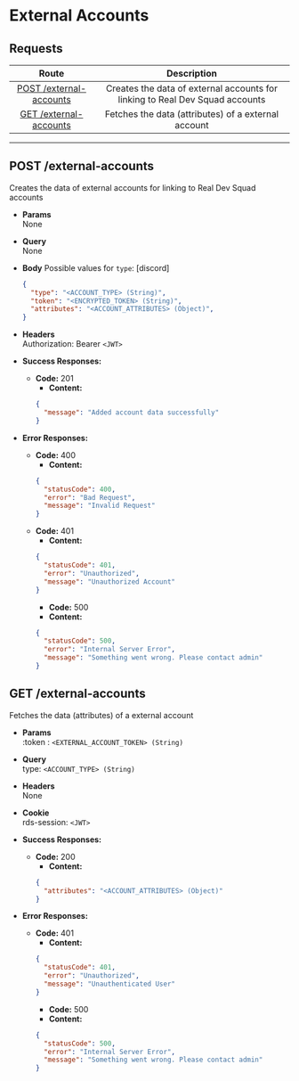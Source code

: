 # External Accounts

## **Requests**

|                       Route                        |                                 Description                                  |
| :------------------------------------------------: | :--------------------------------------------------------------------------: |
| [POST /external-accounts](#post-external-accounts) | Creates the data of external accounts for linking to Real Dev Squad accounts |
|  [GET /external-accounts](#get-external-accounts)  |                 Fetches the data (attributes) of a external account          |

---

## **POST /external-accounts**

Creates the data of external accounts for linking to Real Dev Squad accounts

- **Params**  
  None
- **Query**  
  None
- **Body** Possible values for `type`: [discord]

  ```json
  {
    "type": "<ACCOUNT_TYPE> (String)",
    "token": "<ENCRYPTED_TOKEN> (String)",
    "attributes": "<ACCOUNT_ATTRIBUTES> (Object)",
  }
  ```

- **Headers**  
  Authorization: Bearer `<JWT>`

- **Success Responses:**

  - **Code:** 201
    - **Content:**
    ```json
    {
      "message": "Added account data successfully"
    }
    ```

- **Error Responses:**
  - **Code:** 400
    - **Content:**
    ```json
    {
      "statusCode": 400,
      "error": "Bad Request",
      "message": "Invalid Request"
    }
    ```
  - **Code:** 401
    - **Content:**
    ```json
    {
      "statusCode": 401,
      "error": "Unauthorized",
      "message": "Unauthorized Account"
    }
    ```
    - **Code:** 500
    - **Content:**
    ```json
    {
      "statusCode": 500,
      "error": "Internal Server Error",
      "message": "Something went wrong. Please contact admin"
    }
    ```

## **GET /external-accounts**

Fetches the data (attributes) of a external account

- **Params**  
  :token : `<EXTERNAL_ACCOUNT_TOKEN> (String)`
- **Query**  
  type: `<ACCOUNT_TYPE> (String)`
- **Headers**  
  None
- **Cookie**  
  rds-session: `<JWT>`

- **Success Responses:**

  - **Code:** 200
    - **Content:**
    ```json
    {
      "attributes": "<ACCOUNT_ATTRIBUTES> (Object)"
    }
    ```

- **Error Responses:**
  - **Code:** 401
    - **Content:**
    ```json
    {
      "statusCode": 401,
      "error": "Unauthorized",
      "message": "Unauthenticated User"
    }
    ```
    - **Code:** 500
    - **Content:**
    ```json
    {
      "statusCode": 500,
      "error": "Internal Server Error",
      "message": "Something went wrong. Please contact admin"
    }
    ```
